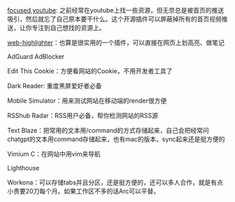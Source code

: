 [focused youtube](https://chromewebstore.google.com/detail/focused-youtube/nfghbmabdoakhobmimnjkamfdnpfammn): 之前经常在youtube上找一些资源，但无奈总是被首页的推送吸引，然后就忘了自己原本要干什么。这个开源插件可以屏蔽掉所有的首页视频推送，让你专注到自己想找的资源上。

[web-highlighter](https://chromewebstore.google.com/detail/web-highlights-pdf-web-hi/hldjnlbobkdkghfidgoecgmklcemanhm)：也算是很实用的一个插件，可以直接在网页上划高亮、做笔记

AdGuard AdBlocker

Edit This Cookie：方便看网站的Cookie，不用开发者工具了

Dark Reader: 重度黑屏爱好者必备

Mobile Simulator：用来测试网站在移动端的render很方便

RSShub Radar：RSS用户必备，帮你检测网站的RSS源

Text Blaze：把常用的文本用/command的方式存储起来，自己会把经常问chatgpt的文本用command存储起来，也有mac的版本，sync起来还是挺方便的

Vimium C：在网站中用vim来导航

Lighthouse

Workona：可以存储tabs并且分区，还是挺方便的，还可以多人合作，就是有点小贵要20刀每个月。如果工作区不多的话Arc可以平替。